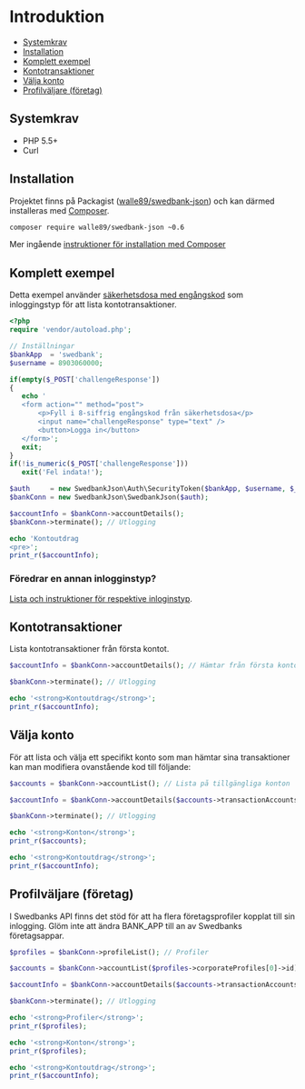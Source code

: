 # Introduktion

* [Systemkrav](#systemkrav)
* [Installation](#installation)
* [Komplett exempel](#komplett-exempel)
* [Kontotransaktioner](#kontotransaktioner)
* [Välja konto](#välja-konto)
* [Profilväljare (företag)](#profilväljare-företag)

## Systemkrav

* PHP 5.5+
* Curl

## Installation
Projektet finns på Packagist ([walle89/swedbank-json](https://packagist.org/packages/walle89/swedbank-json)) och kan därmed installeras med [Composer](http://getcomposer.org).

```bash
composer require walle89/swedbank-json ~0.6
```

Mer ingående [instruktioner för installation med Composer](composer.md)

## Komplett exempel
Detta exempel använder [säkerhetsdosa med engångskod](inloggingstyper.md#säkerhetsdosa-med-engångskod) som inloggingstyp för att lista kontotransaktioner. 

```php
<?php 
require 'vendor/autoload.php';

// Inställningar
$bankApp  = 'swedbank';
$username = 8903060000; 

if(empty($_POST['challengeResponse'])
{
   echo '
   <form action="" method="post">
       <p>Fyll i 8-siffrig engångskod från säkerhetsdosa</p>
       <input name="challengeResponse" type="text" />
       <button>Logga in</button>
   </form>';
   exit;
}
if(!is_numeric($_POST['challengeResponse']))
   exit('Fel indata!');

$auth     = new SwedbankJson\Auth\SecurityToken($bankApp, $username, $_POST['challengeResponse']);
$bankConn = new SwedbankJson\SwedbankJson($auth);

$accountInfo = $bankConn->accountDetails();
$bankConn->terminate(); // Utlogging

echo 'Kontoutdrag
<pre>';
print_r($accountInfo);
```

### Föredrar en annan inlogginstyp?
[Lista och instruktioner för respektive inloginstyp](inloggingstyper.md).

## Kontotransaktioner
Lista kontotransaktioner från första kontot.

```php
$accountInfo = $bankConn->accountDetails(); // Hämtar från första kontot, sannolikt lönekontot

$bankConn->terminate(); // Utlogging

echo '<strong>Kontoutdrag</strong>';
print_r($accountInfo);
```

## Välja konto
För att lista och välja ett specifikt konto som man hämtar sina transaktioner kan man modifiera ovanstående kod till följande:

```php
$accounts = $bankConn->accountList(); // Lista på tillgängliga konton

$accountInfo = $bankConn->accountDetails($accounts->transactionAccounts[1]->id); // För konto #2 (gissningsvis något sparkonto)

$bankConn->terminate(); // Utlogging

echo '<strong>Konton</strong>';
print_r($accounts);

echo '<strong>Kontoutdrag</strong>';
print_r($accountInfo);
```

## Profilväljare (företag)
I Swedbanks API finns det stöd för att ha flera företagsprofiler kopplat till sin inlogging. Glöm inte att ändra BANK_APP till an av Swedbanks företagsappar.

```PHP
$profiles = $bankConn->profileList(); // Profiler

$accounts = $bankConn->accountList($profiles->corporateProfiles[0]->id); // Tillgängliga konton utifrån vald profil

$accountInfo = $bankConn->accountDetails($accounts->transactionAccounts[0]->id);

$bankConn->terminate(); // Utlogging

echo '<strong>Profiler</strong>';
print_r($profiles);

echo '<strong>Konton</strong>';
print_r($profiles);

echo '<strong>Kontoutdrag</strong>';
print_r($accountInfo);
```